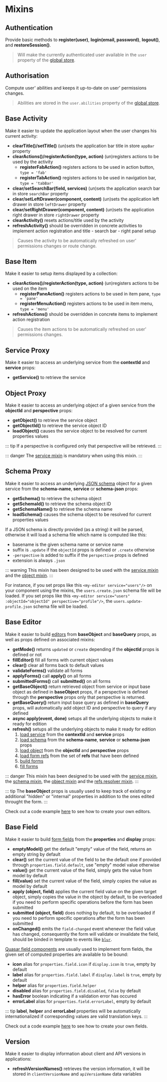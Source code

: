 # Mixins

## Authentication

Provide basic methods to **register(user)**, **login(email, password)**, **logout()**, and **restoreSession()**.

> Will make the currently authenticated user available in the `user` property of the [global store](./application.md#store).

## Authorisation

Compute user' abilities and keeps it up-to-date on user' permissions changes.

> Abilities are stored in the `user.abilities` property of the [global store](./application.md#store).

## Base Activity

Make it easier to update the application layout when the user changes his current activity:
* **clearTitle()/setTitle()** (un)sets the application bar title in store `appBar` property
* **clearActions()/registerAction(type, action)** (un)registers actions to be used by the activity
  * **registerFabAction()** registers actions to be used in action button, `type = 'fab'`
  * **registerTabAction()** registers actions to be used in navigation bar, `type = 'tabBar'`
* **clear/setSearchBar(field, services)** (un)sets the application search bar in store `searchBar` property
* **clear/setLeftDrawer(component, content)** (un)sets the application left drawer in store `leftDrawer` property
* **clear/setRightDrawer(component, content)** (un)sets the application right drawer in store `rightDrawer` property
* **clearActivity()** resets actions/title used by the activity
* **refreshActivity()** should be overridden in concrete activities to implement action registration and title - search bar - right panel setup

> Causes the activity to be automatically refreshed on user' permissions changes or route change.

## Base Item

Make it easier to setup items displayed by a collection:
* **clearActions()/registerAction(type, action)** (un)registers actions to be used on the item
  * **registerPaneAction()** registers actions to be used in item pane, `type = 'pane'`
  * **registerMenuAction()** registers actions to be used in item menu, `type = 'menu'`
* **refreshActions()** should be overridden in concrete items to implement action registration

> Causes the item actions to be automatically refreshed on user' permissions changes.

## Service Proxy

Make it easier to access an underlying service from the **contextId** and **service** props:
* **getService()** to retrieve the service

## Object Proxy

Make it easier to access an underlying object of a given service from the **objectId** and **perspective** props:
* **getObject()** to retrieve the service object
* **getObjectId()** to retrieve the service object ID
* **loadObject()** causes the service object to be resolved for current properties values

::: tip
If a perspective is configured only that perspective will be retrieved.
:::

::: danger
The [service mixin](./mixins.md#service-proxy) is mandatory when using this mixin.
:::

## Schema Proxy

Make it easier to access an underlying [JSON schema](https://json-schema.org/) object for a given service from the **schema-name**, **service** or **schema-json** props:
* **getSchema()** to retrieve the schema object
* **getSchemaId()** to retrieve the schema object ID
* **getSchemaName()** to retrieve the schema name
* **loadSchema()** causes the schema object to be resolved for current properties values

If a JSON schema is directly provided (as a string) it will be parsed, otherwise it will load a schema file which name is computed like this:
* basename is the given schema name or service name
* suffix is `.update` if the `objectId` props is defined or `.create` otherwise
* `-perspective` is added to suffix if the `perspective` props is defined
* extension is always `.json`

::: warning
This mixin has been designed to be used with the [service mixin](./mixins.md#service-proxy) and the [object mixin](./mixins.md#object-proxy).
:::

For instance, if you set props like this `<my-editor service="users"/>` on your component using the mixins, the `users.create.json` schema file will be loaded. If you set props like this `<my-editor service="users" :objectId="objectId" perspective="profile"/>`, the `users.update-profile.json` schema file will be loaded.

## Base Editor

Make it easier to build [editors](./components.md#editors) from **baseObject** and **baseQuery** props, as well as props defined on associated mixins:
* **getMode()** returns `updated` or `create` depending if the **objectId** props is defined or not
* **fillEditor()** fill all forms with current object values
* **clear()** clear all forms back to default values
* **validateForms()** validate all forms
* **applyForms()** call **apply()** on all forms
* **submittedForms()** call **submitted()** on all forms
* **getBaseObject()** return retrieved object from service or input base object as defined in **baseObject** props, if a perspective is defined through the **perspective** props only that perspective is returned.
* **getBaseQuery()** return input base query as defined in **baseQuery** props, will automatically add object ID and perspective to query if any defined
* **async apply(event, done)** setups all the underlying objects to make it ready for edition
* **refresh()** setups all the underlying objects to make it ready for edition
  1. [load service](./mixins.md#service-proxy) from the **contextId** and **service** props
  2. [load schema](./mixins.md#schema-proxy) from the **schema-name**, **service** or **schema-json** props
  3. [load object](./mixins.md#object-proxy) from the **objectId** and **perspective** props
  4. [load form refs](./mixins.md#refs-resolver) from the set of **refs** that have been defined
  5. [build forms](./components.md#forms)
  6. [fill forms](./components.md#forms)

::: danger
This mixin has been designed to be used with the [service mixin](./mixins.md#service-proxy), the [schema mixin](./mixins.md#schema-proxy), the [object mixin](./mixins.md#object-proxy) and the [refs resolver mixin](./mixins.md#refs-resolver).
:::

::: tip
The **baseObject** props is usually used to keep track of existing or additional "hidden" or "internal" properties in addition to the ones edited throught the form.
:::

Check out a code example [here](https://github.com/kalisio/kdk/blob/master/core/client/components/editor) to see how to create your own editors.

## Base Field

Make it easier to build [form fields](./components.md#editors) from the **properties** and **display** props:
* **emptyModel()** get the default "empty" value of the field, returns an empty string by default
* **clear()** set the current value of the field to be the default one if provided through `properties.field.default`, use "empty" model value otherwise
* **value()** get the current value of the field, simply gets the value from model by default
* **fill(value)** set the current value of the field, simply copies the value as model by default
* **apply (object, field)** applies the current field value on the given target object, simply copies the value in the object by default, to be overloaded if you need to perform specific operations before the form has been submitted
* **submitted (object, field)** does nothing by default, to be overloaded if you need to perform specific operations after the form has been submitted
* **onChanged()** emits the `field-changed` event whenever the field value has changed, consequently the form will validate or invalidate the field, should be binded in template to events like [`blur`](https://quasar.dev/vue-components/input#QInput-API).

[Quasar field components](https://quasar.dev/vue-components/field) are usually used to implement form fields, the given set of computed properties are available to be bound:
* **icon** alias for `properties.field.icon` if `display.icon` is `true`, empty by default
* **label** alias for `properties.field.label` if `display.label` is `true`, empty by default
* **helper** alias for `properties.field.helper`
* **disabled** alias for `properties.field.disabled`, `false` by default
* **hasError** boolean indicating if a validation error has occured
* **errorLabel** alias for `properties.field.errorLabel`, empty by default

::: tip
**label**, **helper** and **errorLabel** properties will be automatically internationalized if corresponding values are valid translation keys.
:::

Check out a code example [here](https://github.com/kalisio/kdk/blob/master/core/client/components/form) to see how to create your own fields.

## Version

Make it easier to display information about client and API versions in applications:
* **refreshVersionNames()** retrieves the version information, it will be stored in `clientVersionName` and `apiVersionName` data variables